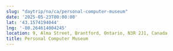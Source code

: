 ```yaml
---
slug: "daytrip/na/ca/personal-computer-museum"
date: '2025-05-23T00:00:00'
lat: '43.1574194044'
lng: '-80.264614004245'
location: 9, Alma Street, Brantford, Ontario, N3R 2J1, Canada
title: Personal Computer Museum
---
```



